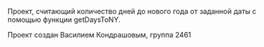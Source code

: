 Проект, считающий количество дней до нового года от заданной даты с помощью функции getDaysToNY.

Проект создан Василием Кондрашовым, группа 2461